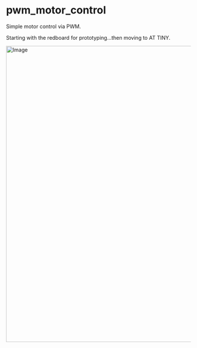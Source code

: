 # pwm_motor_control
Simple motor control via PWM. 

Starting with the redboard for prototyping...then moving to AT TINY.

<img width="810" alt="Image" src="https://github.com/user-attachments/assets/1939dc09-e454-4362-8caa-bcf93a5ac652" />


